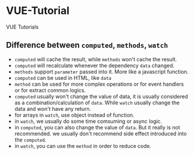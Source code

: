 # VUE-Tutorial
 VUE Tutorials

## Difference between `computed`, `methods`, `watch`
  - `computed` will cache the result, while `methods` won't cache the result.
  - `computed` will recalculate whenever the dependency `data` changed.
  - `methods` support `parameter` passed into it. More like a javascript function.
  - `computed` can be used in HTML, like `data`
  - `method` can be used for more complex operations or for event handlers or for extract common logics.
  - `computed` usually won't change the value of data, it is usually considered as a combination/calculation of `data`. While `watch` usually change the data and won't have any return.
  - for arrays in `watch`, use object instead of function.
  - in `watch`, we usually do some time comsuming or async logic.
  - in `computed`, you can also change the value of `data`. But it really is not recommended. we usually don't recommend side effect introduced into the `computed`.
  - in `watch`, you can use the `method` in order to reduce code.
